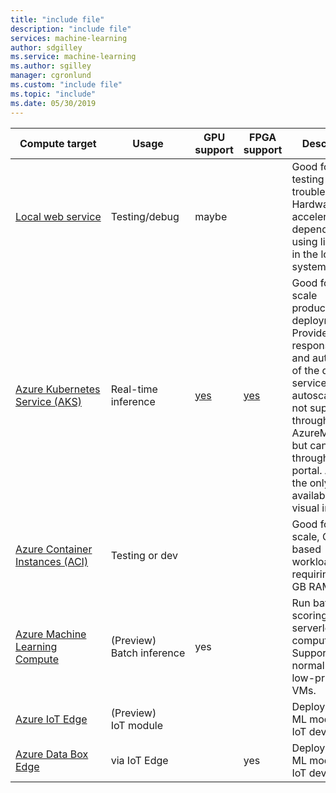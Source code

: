 ```yaml
---
title: "include file"
description: "include file"
services: machine-learning
author: sdgilley
ms.service: machine-learning
ms.author: sgilley
manager: cgronlund
ms.custom: "include file"
ms.topic: "include"
ms.date: 05/30/2019
---
```


| Compute target | Usage | GPU support | FPGA support | Description |
| ----- | ----- | ----- | ----- | ----- |
| [Local&nbsp;web&nbsp;service](../articles/machine-learning/service/how-to-deploy-and-where.md#local) | Testing/debug | maybe | &nbsp; | Good for limited testing and troubleshooting. Hardware acceleration depends on using libraries in the local system.
| [Azure Kubernetes Service (AKS)](../articles/machine-learning/service/how-to-deploy-and-where.md#aks) | Real-time inference |  [yes](../articles/machine-learning/service/how-to-deploy-inferencing-gpus.md)  | [yes](../articles/machine-learning/service/how-to-deploy-fpga-web-service.md)   |Good for high-scale production deployments. Provides fast response time and autoscaling of the deployed service. Cluster autoscaling is not supported through AzureML SDK but can be done through the portal. AKS is the only option available for the visual interface. |
| [Azure Container Instances (ACI)](../articles/machine-learning/service/how-to-deploy-and-where.md#aci) | Testing or dev | &nbsp;  | &nbsp; | Good for low scale, CPU-based workloads requiring <48-GB RAM |
| [Azure Machine Learning Compute](../articles/machine-learning/service/how-to-run-batch-predictions.md) | (Preview) Batch&nbsp;inference | yes | &nbsp;  | Run batch scoring on serverless compute. Supports normal and low-priority VMs. |
| [Azure IoT Edge](../articles/machine-learning/service/how-to-deploy-and-where.md#iotedge) | (Preview) IoT&nbsp;module |  &nbsp; | &nbsp; | Deploy & serve ML models on IoT devices. |
| [Azure Data Box Edge](../articles/databox-online/data-box-edge-overview.md)   | via IoT Edge |  &nbsp; | yes | Deploy & serve ML models on IoT devices. |
